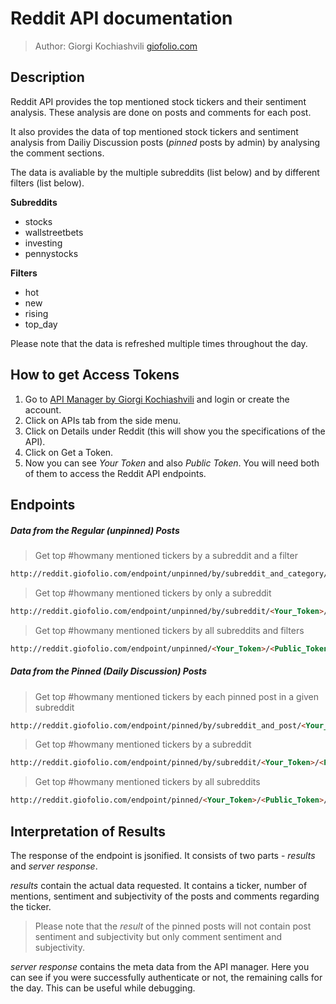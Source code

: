 # Reddit API documentation

> Author: Giorgi Kochiashvili
> [giofolio.com](http://giofolio.com)


## Description
 Reddit API provides the top mentioned stock tickers and their sentiment analysis. These analysis are done on posts and comments for each post.

 It also provides the data of top mentioned stock tickers and sentiment analysis from Dailiy Discussion posts (_pinned_ posts by admin) by analysing the comment sections.

 The data is avaliable by the multiple subreddits (list below) and by different filters (list below).

 __Subreddits__

 * stocks
 * wallstreetbets
 * investing
 * pennystocks

 __Filters__

 * hot
 * new
 * rising
 * top_day

 Please note that the data is refreshed multiple times throughout the day.


## How to get Access Tokens

1. Go to [API Manager by Giorgi Kochiashvili](http://apimanager.giofolio.com/) and login or create the account.
1. Click on APIs tab from the side menu.
1. Click on Details under Reddit (this will show you the specifications of the API).
1. Click on Get a Token.
1. Now you can see _Your Token_ and also _Public Token_. You will need both of them to access the Reddit API endpoints.


## Endpoints
##### Data from the Regular (unpinned) Posts


> Get top #howmany mentioned tickers by a subreddit and a filter
```HTML
http://reddit.giofolio.com/endpoint/unpinned/by/subreddit_and_category/<Your_Token>/<Public_Token>/<subreddit>/<filter>/<howmany>
```

> Get top #howmany mentioned tickers by only a subreddit
```HTML
http://reddit.giofolio.com/endpoint/unpinned/by/subreddit/<Your_Token>/<Public_Token>/<subreddit>/<howmany>
```

> Get top #howmany mentioned tickers by all subreddits and filters
```HTML
http://reddit.giofolio.com/endpoint/unpinned/<Your_Token>/<Public_Token>/<howmany>
```



##### Data from the Pinned (Daily Discussion) Posts

> Get top #howmany mentioned tickers by each pinned post in a given subreddit
```HTML
http://reddit.giofolio.com/endpoint/pinned/by/subreddit_and_post/<Your_Token>/<Public_Token>/<subreddit>/<howmany>
```

> Get top #howmany mentioned tickers by a subreddit
```HTML
http://reddit.giofolio.com/endpoint/pinned/by/subreddit/<Your_Token>/<Public_Token>/<subreddit>/<howmany>
```

> Get top #howmany mentioned tickers by all subreddits
```HTML
http://reddit.giofolio.com/endpoint/pinned/<Your_Token>/<Public_Token>/<howmany>
```


## Interpretation of Results

The response of the endpoint is jsonified. It consists of two parts - _results_ and _server response_.

_results_ contain the actual data requested. It contains a ticker, number of mentions, sentiment and subjectivity of the posts and comments regarding the ticker.
> Please note that the _result_ of the pinned posts will not contain post sentiment and subjectivity but only comment sentiment and subjectivity.

_server response_ contains the meta data from the API manager. Here you can see if you were successfully authenticate or not, the remaining calls for the day. This can be useful while debugging.


